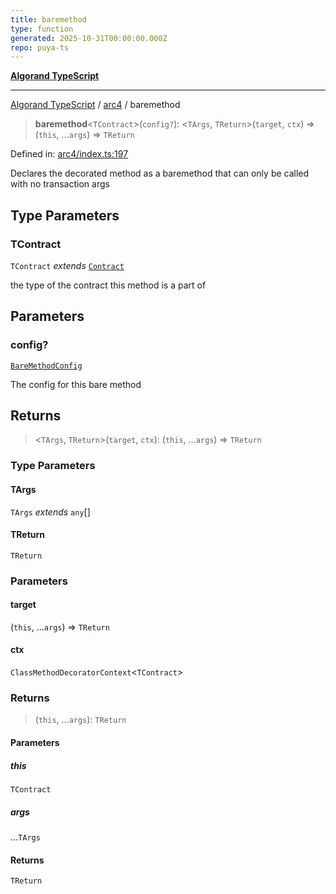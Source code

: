 ```yaml
---
title: baremethod
type: function
generated: 2025-10-31T00:00:00.000Z
repo: puya-ts
---
```


[**Algorand TypeScript**](docs/_md/README)

---

[Algorand TypeScript](docs/_md/modules) / [arc4](/reference/algorand-typescript/api/arc4/readme/) / baremethod

> **baremethod**\<`TContract`\>(`config?`): \<`TArgs`, `TReturn`\>(`target`, `ctx`) => (`this`, ...`args`) => `TReturn`

Defined in: [arc4/index.ts:197](https://github.com/algorandfoundation/puya-ts/blob/main/packages/algo-ts/src/arc4/index.ts#L197)

Declares the decorated method as a baremethod that can only be called with no transaction args

## Type Parameters

### TContract

`TContract` _extends_ [`Contract`](/reference/algorand-typescript/api/arc4/classes/contract/)

the type of the contract this method is a part of

## Parameters

### config?

[`BareMethodConfig`](/reference/algorand-typescript/api/arc4/type-aliases/baremethodconfig/)

The config for this bare method

## Returns

> \<`TArgs`, `TReturn`\>(`target`, `ctx`): (`this`, ...`args`) => `TReturn`

### Type Parameters

#### TArgs

`TArgs` _extends_ `any`[]

#### TReturn

`TReturn`

### Parameters

#### target

(`this`, ...`args`) => `TReturn`

#### ctx

`ClassMethodDecoratorContext`\<`TContract`\>

### Returns

> (`this`, ...`args`): `TReturn`

#### Parameters

##### this

`TContract`

##### args

...`TArgs`

#### Returns

`TReturn`
